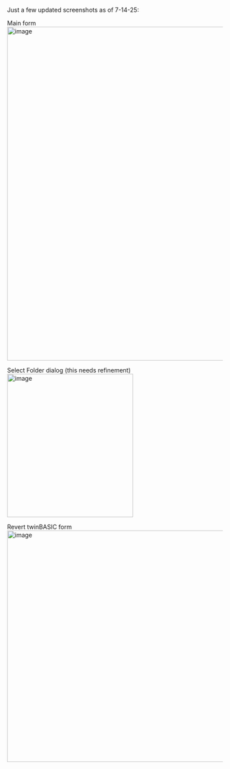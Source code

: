 Just a few updated screenshots as of 7-14-25:

Main form
<img width="786" height="780" alt="image" src="https://github.com/user-attachments/assets/5b657f81-de8f-431a-800a-c29e3bb2bf6b" />

Select Folder dialog (this needs refinement)
<img width="294" height="335" alt="image" src="https://github.com/user-attachments/assets/3eb63878-fdd0-43c9-97f1-980037411db8" />


Revert twinBASIC form
<img width="702" height="541" alt="image" src="https://github.com/user-attachments/assets/6353517b-7cdf-4724-b8d5-67836eb8ed03" />

